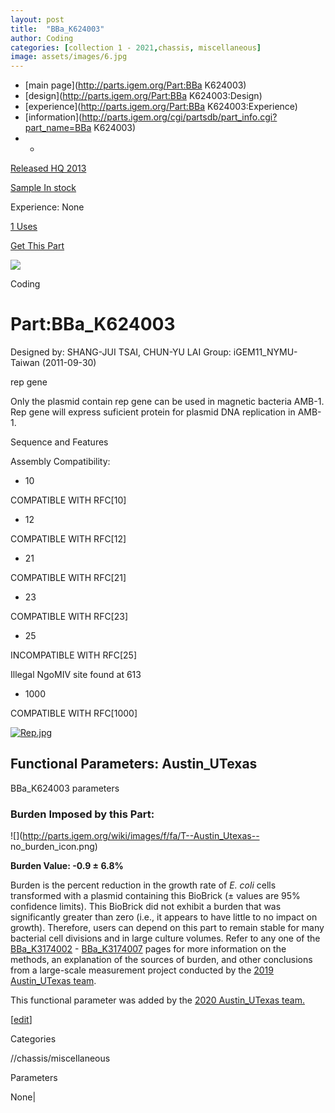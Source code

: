 ```yaml
---
layout: post
title:  "BBa_K624003"
author: Coding
categories: [collection 1 - 2021,chassis, miscellaneous] 
image: assets/images/6.jpg
---
```



  * [main page](http://parts.igem.org/Part:BBa K624003)
  * [design](http://parts.igem.org/Part:BBa K624003:Design)
  * [experience](http://parts.igem.org/Part:BBa K624003:Experience)
  * [information](http://parts.igem.org/cgi/partsdb/part_info.cgi?part_name=BBa K624003)
  *   * 

[Released HQ 2013](http://parts.igem.org/Help:Part_Status_Box)

[Sample In stock](http://parts.igem.org/Help:Part_Status_Box)

Experience: None

[1 Uses](http://parts.igem.org/partsdb/uses.cgi?part=BBa_K624003)

[ Get This Part](http://parts.igem.org/partsdb/get_part.cgi?part=BBa_K624003)

![](http://parts.igem.org/images/partbypart/icon_coding.png)

Coding

# Part:BBa_K624003

Designed by: SHANG-JUI TSAI, CHUN-YU LAI   Group: iGEM11_NYMU-Taiwan
(2011-09-30)

rep gene

Only the plasmid contain rep gene can be used in magnetic bacteria AMB-1. Rep
gene will express suficient protein for plasmid DNA replication in AMB-1.

Sequence and Features

  

Assembly Compatibility:

  * 10

COMPATIBLE WITH RFC[10]

  * 12

COMPATIBLE WITH RFC[12]

  * 21

COMPATIBLE WITH RFC[21]

  * 23

COMPATIBLE WITH RFC[23]

  * 25

INCOMPATIBLE WITH RFC[25]

Illegal NgoMIV site found at 613  

  * 1000

COMPATIBLE WITH RFC[1000]

  
[![Rep.jpg](/wiki/images/thumb/d/dc/Rep.jpg/500px-Rep.jpg)](/File:Rep.jpg)

  

  

## Functional Parameters: Austin_UTexas

BBa_K624003 parameters

### Burden Imposed by this Part:

![](http://parts.igem.org/wiki/images/f/fa/T--Austin_Utexas--
no_burden_icon.png)

**Burden Value: -0.9 ± 6.8%**

Burden is the percent reduction in the growth rate of _E. coli_ cells
transformed with a plasmid containing this BioBrick (± values are 95%
confidence limits). This BioBrick did not exhibit a burden that was
significantly greater than zero (i.e., it appears to have little to no impact
on growth). Therefore, users can depend on this part to remain stable for many
bacterial cell divisions and in large culture volumes. Refer to any one of the
[BBa_K3174002](http://parts.igem.org/Part:BBa_K3174002) \-
[BBa_K3174007](http://parts.igem.org/Part:BBa_K3174007) pages for more
information on the methods, an explanation of the sources of burden, and other
conclusions from a large-scale measurement project conducted by the [2019
Austin_UTexas team](http://2019.igem.org/Team:Austin_UTexas).

This functional parameter was added by the [2020 Austin_UTexas
team.](http://2020.igem.org/Team:Austin_UTexas/Contribution)

[[edit](http://parts.igem.org/partsdb/part_info.cgi?part_name=BBa_K624003)]

Categories

//chassis/miscellaneous

Parameters

None|

